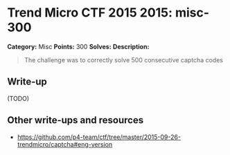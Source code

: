 # Trend Micro CTF 2015 2015: misc-300

**Category:** Misc
**Points:** 300
**Solves:**
**Description:**

> The challenge was to correctly solve 500 consecutive captcha codes


## Write-up

(TODO)

## Other write-ups and resources

* <https://github.com/p4-team/ctf/tree/master/2015-09-26-trendmicro/captcha#eng-version> 
